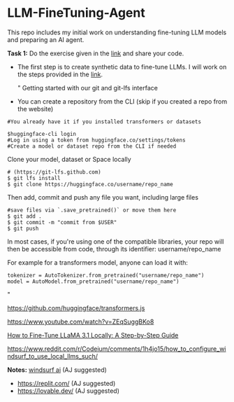 # LLM-FineTuning-Agent
This repo includes my initial work on understanding fine-tuning LLM models and preparing an AI agent.

__Task 1:__  Do the exercise given in the [link](https://huggingface.co/blog/sdiazlor/fine-tune-deepseek-with-a-synthetic-reasoning-data) and share your code.

- The first step is to create synthetic data to fine-tune LLMs. I will work on the steps provided in the [link](https://huggingface.co/blog/synthetic-data-generator).

  "
  Getting started with our git and git-lfs interface

- You can create a repository from the CLI (skip if you created a repo from the website)

```$pip install huggingface_hub
#You already have it if you installed transformers or datasets

$huggingface-cli login
#Log in using a token from huggingface.co/settings/tokens
#Create a model or dataset repo from the CLI if needed
```

Clone your model, dataset or Space locally

```# Make sure you have git-lfs installed
# (https://git-lfs.github.com)
$ git lfs install
$ git clone https://huggingface.co/username/repo_name
```

Then add, commit and push any file you want, including large files

```
#save files via `.save_pretrained()` or move them here
$ git add .
$ git commit -m "commit from $USER"
$ git push
```

In most cases, if you're using one of the compatible libraries, your repo will then be accessible from code, through its identifier: username/repo_name

For example for a transformers model, anyone can load it with:

```
tokenizer = AutoTokenizer.from_pretrained("username/repo_name")
model = AutoModel.from_pretrained("username/repo_name")
```
"

https://github.com/huggingface/transformers.js

https://www.youtube.com/watch?v=ZEqSuggBKo8

[How to Fine-Tune LLaMA 3.1 Locally: A Step-by-Step Guide](https://medium.com/@adarsh.ajay/how-to-fine-tune-llama-3-1-locally-a-step-by-step-guide-341de509d64f)

https://www.reddit.com/r/Codeium/comments/1h4jo15/how_to_configure_windsurf_to_use_local_llms_such/


__Notes:__ [windsurf ai](https://codeium.com/windsurf) (AJ suggested)
-  https://replit.com/  (AJ suggested)
-  https://lovable.dev/ (AJ suggested)

